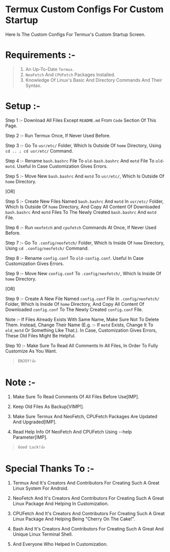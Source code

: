 # Termux Custom Configs For Custom Startup

Here Is The Custom Configs For Termux's Custom Startup Screen.

# Requirements :- 

> 1. An Up-To-Date `Termux`.
> 2. `NeoFetch` And `CPUFetch` Packages Installed.
> 3. Knowledge Of Linux's Basic And Directory Commands And Their Syntax.

# Setup :- 

Step 1 :- Download All Files Except `README.md` From `Code` Section Of This Page.

Step 2 :- Run Termux Once, If Never Used Before.

Step 3 :- Go To `usr/etc/` Folder, Which Is Outside Of `home` Directory, Using `cd .. ; cd usr/etc/` Command.

Step 4 :- Rename `bash.bashrc` File To `old-bash.bashrc` And `motd` File To `old-motd`. Useful In Case Customization Gives Errors.

Step 5 :- Move New `bash.bashrc` And `motd` To `usr/etc/`, Which Is Outside Of `home` Directory.

[OR]

Step 5 :- Create New Files Named `bash.bashrc` And `motd` In `usr/etc/` Folder, Which Is Outside Of `home` Directory, And Copy All Content Of Downloaded `bash.bashrc` And `motd` Files To The Newly Created `bash.bashrc` And `motd` File.

Step 6 :- Run `neofetch` and `cpufetch` Commands At Once, If Never Used Before.

Step 7 :- Go To `.config/neofetch/` Folder, Which Is Inside Of `home` Directory, Using `cd .config/neofetch/` Command.

Step 8 :- Rename `config.conf` To `old-config.conf`. Useful In Case Customization Gives Errors.

Step 9 :- Move New `config.conf` To `.config/neofetch/`, Which Is Inside Of `home` Directory.

[OR]

Step 9 :- Create A New File Named `config.conf` File In `.config/neofetch/` Folder, Which Is Inside Of `home` Directory, And Copy All Content Of Downloaded `config.conf` To The Newly Created `config.conf` File.

Note :- If Files Already Exists With Same Name, Make Sure Not To Delete Them. Instead, Change Their Name (E.g. :- If `motd` Exists, Change It To `old_motd` Or Something Like That.). In Case, Customization Gives Errors, These Old Files Might Be Helpful.

Step 10 :- Make Sure To Read All Comments In All Files, In Order To Fully Customize As You Want.

> `ENJOY!👍`

# Note :- 

1) Make Sure To Read Comments Of All Files Before Use[IMP].

2) Keep Old Files As Backup[VIMP!].

3) Make Sure Termux And NeoFetch, CPUFetch Packages Are Updated And Upgraded[IMP].

4) Read Help Info Of NeoFetch And CPUFetch Using --help Parameter[IMP].

> `Good Luck!👍`

# Special Thanks To :- 

1) Termux And It's Creators And Contributors For Creating Such A Great Linux System For Android.

2) NeoFetch And It's Creators And Contributors For Creating Such A Great Linux Package And Helping In Customization.

3) CPUFetch And It's Creators And Contributors For Creating Such A Great Linux Package And Helping Being "Cherry On The Cake!".

4) Bash And It's Creators And Contributors For Creating Such A Great And Unique Linux Terminal Shell.

5) And Everyone Who Helped In Customization.
